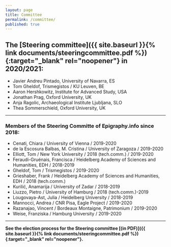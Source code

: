 ```yaml
---
layout: page
title: Committee
permalink: /committee/
published: true
---
```


## The [Steering committee]({{ site.baseurl }}{% link documents/steeringcommittee.pdf %}){:target="_blank" rel="noopener"} in 2020/2021:

* Javier Andreu Pintado, University of Navarra, ES
* Tom Gheldof, Trismegistos / KU Leuven, BE
* Aaron Hershkowitz, Institute for Advanced Study, USA
* Jonathan Prag, Oxford University, UK
* Anja Ragolic, Archaeological Institute Ljubljana, SLO
* Thea Sommerschield, Oxford University, UK


---

### Members of the Steering Committe of Epigraphy.info since 2018:

* Cenati, Chiara / University of Vienna / 2019-2020
* de la Escosura Balbas, M. Cristina / University of Zaragoza / 2019-2020
* Elliott, Tom / New York University / 2018 (tech.comm.) / 2019-2020
* Feraudi-Gruénais, Francisca / Heidelberg Academy of Sciences and Humanities, EDH / 2018-2019
* Gheldof, Tom / Trismegistos / 2019-2020
* Grieshaber, Frank / Heidelberg Academy of Sciences and Humanities, EDH / 2018 (tech.comm.)
* Kurilić, Anamarija / University of Zadar / 2018-2019
* Liuzzo, Pietro / University of Hamburg / 2018 (tech.comm.)-2019
* Lougovaya-Ast, Julia / Heidelberg University / 2018-2019
* Mannocci, Andrea / CNR Pisa, Eagle Project / 2019-2020
* Razanajao, Vincent / Bordeaux Montaigne, Patrimonium / 2019-2020
* Weise, Franziska / Hamburg University / 2019-2020


---

**See the election process for the Steering committee [(in PDF)]({{ site.baseurl }}{% link documents/steeringcommittee.pdf %}){:target="_blank" rel="noopener"}.**
